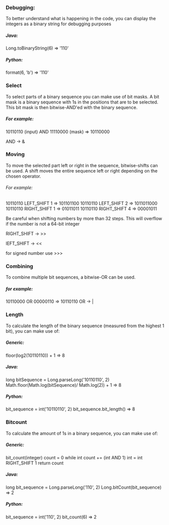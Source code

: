 ### Debugging:
To better understand what is happening in the code, you can display the integers as a binary string for debugging purposes

##### Java:
Long.toBinaryString(6) => '110'

##### Python:
format(6, 'b') => '110'


### Select
To select parts of a binary sequence you can make use of bit masks. A bit mask is a binary sequence with 1s in the positions that are to be selected. This bit mask is then bitwise-AND'ed with the binary sequence.

##### For example:

10110110 (input) AND 11110000 (mask) => 10110000

AND -> &

### Moving
To move the selected part left or right in the sequence, bitwise-shifts can be used. A shift moves the entire sequence left or right depending on the chosen operator.

###### For example:

10110110 LEFT_SHIFT 1                 => 101101100
10110110 LEFT_SHIFT 2                 => 1011011000
10110110 RIGHT_SHIFT 1                => 01011011
10110110 RIGHT_SHIFT 4                => 00001011

Be careful when shifting numbers by more than 32 steps. This will overflow if the number is not a 64-bit integer 

RIGHT_SHIFT ->  >>

lEFT_SHIFT  ->  <<

for signed number use >>>

### Combining
To combine multiple bit sequences, a bitwise-OR can be used.

##### for example:

10110000 OR 00000110                     => 10110110
OR -> |

### Length
To calculate the length of the binary sequence (measured from the highest 1 bit), you can make use of:

##### Generic:

floor(log2(10110110)) + 1                   => 8

##### Java:

long bitSequence = Long.parseLong('10110110', 2)
Math.floor(Math.log(bitSequence)/ Math.log(2)) + 1      => 8


##### Python:

bit_sequence = int('10110110', 2)
bit_sequence.bit_length()                   => 8

### Bitcount
To calculate the amount of 1s in a binary sequence, you can make use of:

##### Generic:

bit_count(integer)
count = 0
while int
count += (int AND 1)
int = int RIGHT_SHIFT 1
return count

##### Java:

long bit_sequence = Long.parseLong('110', 2)
Long.bitCount(bit_sequence) => 2

##### Python:

bit_sequence = int('110', 2)
bit_count(6) => 2





